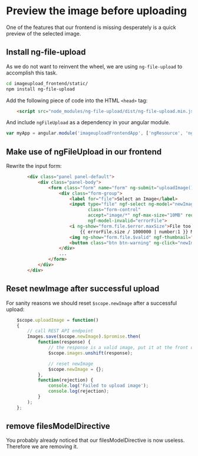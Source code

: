 # Preview the image before uploading
One of the features that our frontend is missing desperately is a quick preview of the selected image.

## Install  ng-file-upload
As we do not want to reinvent the wheel, we are using ``ng-file-upload`` to accomplish this task.
```bash
cd imageupload_frontend/static/
npm install ng-file-upload
```

Add the following piece of code into the HTML ``<head>`` tag:
```html
    <script src="node_modules/ng-file-upload/dist/ng-file-upload.min.js"></script>
```
And include ``ngFileUpload`` as a dependency in your angular module.
```javascript
var myApp = angular.module('imageuploadFrontendApp', ['ngResource', 'ngFileUpload']);
```

## Make use of ngFileUpload in our frontend
Rewrite the input form:
```html
        <div class="panel panel-default">
            <div class="panel-body">
                <form class="form" name="form" ng-submit="uploadImage()">
                    <div class="form-group">
                        <label for="file">Select an Image</label>
                        <input type="file" ngf-select ng-model="newImage.image" name="file"
                               class="form-control"
                               accept="image/*" ngf-max-size="10MB" required
                               ngf-model-invalid="errorFile">
                        <i ng-show="form.file.$error.maxSize">File too large
                            {{ errorFile.size / 1000000 | number:1 }} MB: max 10M</i>
                        <img ng-show="form.file.$valid" ngf-thumbnail="newImage.image" class="img-responsive" style="max-width: 50%">
                        <button class="btn btn-warning" ng-click="newImage.image = null" ng-show="newImage.image">Remove</button>
                    </div>
                    ...
                </form>
            </div>
        </div>
```

## Reset newImage after successful upload
For sanity reasons we should reset ``$scope.newImage`` after a successful upload:
```javascript
    $scope.uploadImage = function()
    {
        // call REST API endpoint
        Images.save($scope.newImage).$promise.then(
            function(response) {
                // the response is a valid image, put it at the front of the images array
                $scope.images.unshift(response);

                // reset newImage
                $scope.newImage = {};
            },
            function(rejection) {
                console.log('Failed to upload image');
                console.log(rejection);
            }
        );
    };
```

## remove filesModelDirective
You probably already noticed that our filesModelDirective is now useless. Therefore we are removing it.